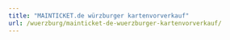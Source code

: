 ```yaml
---
title: "MAINTICKET.de würzburger kartenvorverkauf"
url: /wuerzburg/mainticket-de-wuerzburger-kartenvorverkauf/
---
```

